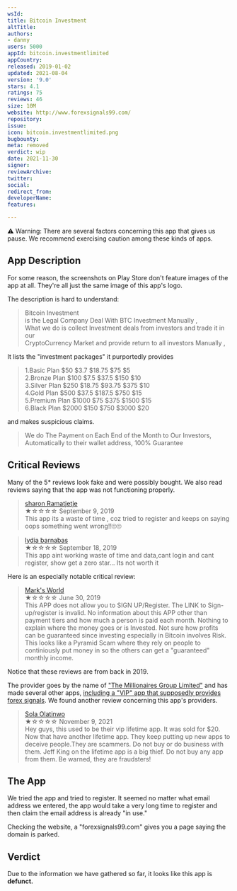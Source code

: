 ```yaml
---
wsId: 
title: Bitcoin Investment
altTitle: 
authors:
- danny
users: 5000
appId: bitcoin.investmentlimited
appCountry: 
released: 2019-01-02
updated: 2021-08-04
version: '9.0'
stars: 4.1
ratings: 75
reviews: 46
size: 10M
website: http://www.forexsignals99.com/
repository: 
issue: 
icon: bitcoin.investmentlimited.png
bugbounty: 
meta: removed
verdict: wip
date: 2021-11-30
signer: 
reviewArchive: 
twitter: 
social: 
redirect_from: 
developerName: 
features: 

---
```


<!-- Emanuel thinks this is probably a scam. See https://gitlab.com/walletscrutiny/walletScrutinyCom/-/issues/314 -->
<div class="alertBox"><div>

⚠️ Warning: There are several factors concerning this app that gives us pause. We recommend exercising caution among these kinds of apps.

</div></div>

## App Description

For some reason, the screenshots on Play Store don't feature images of the app at all. They're all just the same image of this app's logo.

The description is hard to understand:
>Bitcoin Investment<br>
is the Legal Company Deal With BTC Investment Manually ,<br>
What we do is collect Investment deals from investors and trade it in our<br>
CryptoCurrency Market and provide return to all investors Manually ,

It lists the "investment packages" it purportedly provides

> 1.Basic Plan $50 $3.7 $18.75 $75 $5<br>
2.Bronze Plan $100 $7.5 $37.5 $150 $10<br>
3.Silver Plan $250 $18.75 $93.75 $375 $10<br>
4.Gold Plan $500 $37.5 $187.5 $750 $15<br>
5.Premium Plan $1000 $75 $375 $1500 $15<br>
6.Black Plan $2000 $150 $750 $3000 $20


and makes suspicious claims.

> We do The Payment on Each End of the Month to Our Investors, Automatically to their wallet address, 100% Guarantee

## Critical Reviews

Many of the 5* reviews look fake and were possibly bought. We also read reviews saying that the app was not functioning properly.

> [sharon Ramatjetje](https://play.google.com/store/apps/details?id=bitcoin.investmentlimited&reviewId=gp%3AAOqpTOF6K6OsMq8JxKtsfLFfLrbTJSg9EivvyjxYiANqdj7KWLVjmPO-NI59niYM3gnRZW7XCZDXrkiKtfIgNA)<br>
  ★☆☆☆☆ September 9, 2019 <br>
       This app its a waste of time , coz tried to register and keeps on saying oops something went wrong!!🙄🙄

> [lydia barnabas](https://play.google.com/store/apps/details?id=bitcoin.investmentlimited&reviewId=gp%3AAOqpTOH996r4u5C9ikjxp7GPb12sY1G3iz0J1lGlBQiotD0T7Tf_rGgY1PP-q_LviOVjTTA2qCPElIQJa8lP_A)<br>
  ★☆☆☆☆ September 18, 2019 <br>
       This app aint working waste of time and data,cant login and cant register, show get a zero star... Its not worth it

Here is an especially notable critical review:

> [Mark's World](https://play.google.com/store/apps/details?id=bitcoin.investmentlimited&reviewId=gp%3AAOqpTOGopwvaCc0teYvjmPo_LA3tsehEpjNbU2KVZCjA5n-b6_k5ttMaxvDdp__4ano-8LVyRrlTcNmA1vEpCA)<br>
  ★☆☆☆☆ June 30, 2019 <br>
       This APP does not allow you to SIGN UP/Register. The LINK to Sign-up/register is invalid. No information about this APP other than payment tiers and how much a person is paid each month. Nothing to explain where the money goes or is Invested. Not sure how profits can be guaranteed since investing especially in Bitcoin involves Risk. This looks like a Pyramid Scam where they rely on people to continiously put money in so the others can get a "guaranteed" monthly income.
       
Notice that these reviews are from back in 2019.

The provider goes by the name of ["The Millionaires Group Limited"](https://play.google.com/store/apps/developer?id=The+Millionaires+Group+Limited) and has made several other apps, [including a "VIP" app that supposedly provides forex signals](https://play.google.com/store/apps/details?id=forex.signals99vip). We found another review concerning this app's providers.

> [Sola Olatinwo](https://play.google.com/store/apps/details?id=forex.signals99vip&reviewId=gp%3AAOqpTOENAkF6eAIOCLGPeb-J2iBYKpOEjuM5ycA_IhIrhXjUsYZDV8WTcTzpwJ-L170je7VLKh0mdkXuz4GfL80)<br>
  ★☆☆☆☆ November 9, 2021 <br>
       Hey guys, this used to be their vip lifetime app. It was sold for $20. Now that have another lifetime app. They keep putting up new apps to deceive people.They are scammers. Do not buy or do business with them. Jeff King on the lifetime app is a big thief. Do not buy any app from them. Be warned, they are fraudsters!
       
## The App

We tried the app and tried to register. It seemed no matter what email address we entered, the app would take a very long time to register and then claim the email address is already "in use."

Checking the website, a "forexsignals99.com" gives you a page saying the domain is parked. 


## Verdict

Due to the information we have gathered so far, it looks like this app is **defunct.**